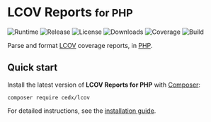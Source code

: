 # LCOV Reports <small>for PHP</small>
![Runtime](https://img.shields.io/packagist/php-v/cedx/lcov.svg) ![Release](https://img.shields.io/packagist/v/cedx/lcov.svg) ![License](https://img.shields.io/packagist/l/cedx/lcov.svg) ![Downloads](https://img.shields.io/packagist/dt/cedx/lcov.svg) ![Coverage](https://coveralls.io/repos/github/cedx/lcov.php/badge.svg) ![Build](https://travis-ci.com/cedx/lcov.php.svg)

Parse and format [LCOV](http://ltp.sourceforge.net/coverage/lcov.php) coverage reports, in [PHP](https://www.php.net).

## Quick start
Install the latest version of **LCOV Reports for PHP** with [Composer](https://getcomposer.org):

```shell
composer require cedx/lcov
```

For detailed instructions, see the [installation guide](installation.md).

